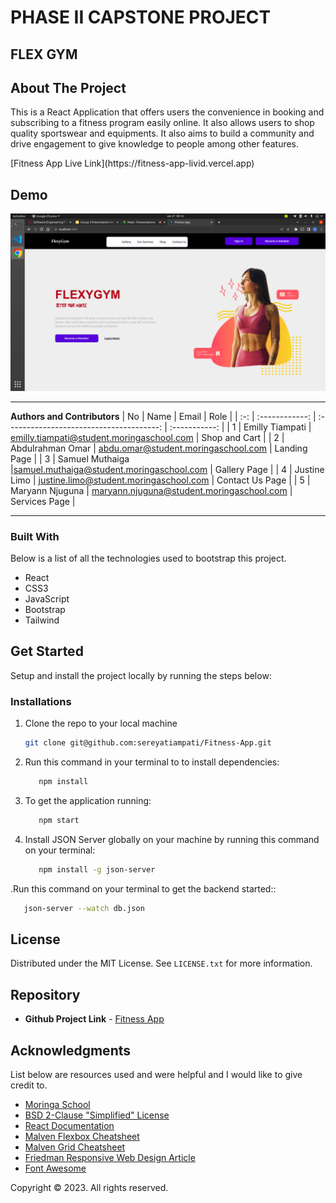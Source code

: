 # PHASE II CAPSTONE PROJECT
## FLEX GYM
<h2> About The Project</h2>
<p>This is a React Application that offers users the convenience in booking and subscribing to a fitness program easily online. It also allows users to shop quality sportswear and equipments. It also aims to build a community and drive engagement to give knowledge to people among other features.
</p>
<p>[Fitness App Live Link](https://fitness-app-livid.vercel.app)</p>

<h2>Demo</h2>
<p><img src="public/demo.png" alt="Flexy Gym"></p>

---
**Authors and Contributors**
| No  |      Name      |                  Email                   |     Role      |
| :-: | :------------: | :--------------------------------------: | :-----------: |
|  1 | Emilly Tiampati  | emilly.tiampati@student.moringaschool.com |   Shop and Cart       |
|  2  | Abdulrahman Omar  | abdu.omar@student.moringaschool.com |   Landing Page       |
|  3  | Samuel Muthaiga  |samuel.muthaiga@student.moringaschool.com |   Gallery Page      |
|  4  | Justine Limo  | justine.limo@student.moringaschool.com |   Contact Us Page       |
|  5  | Maryann Njuguna  | maryann.njuguna@student.moringaschool.com |   Services Page       |

---
<h3>Built With</h3>
Below is a list of all the technologies used to bootstrap this project.
<ul>
<li> React</li>
<li> CSS3</li>
<li> JavaScript</li>
<li>Bootstrap</li>
<li>Tailwind</li>
</ul>
<h2> Get Started</h2>
Setup and install the project locally by running the steps below:

### Installations

1. Clone the repo to your local machine
   ```sh
   git clone git@github.com:sereyatiampati/Fitness-App.git
   ```

2. Run this command in your terminal to to install dependencies:
   ```sh
      npm install
      ```
3. To get the application running:
   ```sh
      npm start
      ```
4. Install JSON Server globally on your machine by running this command on your terminal:
   ```sh
      npm install -g json-server
      ```
 .Run this command on your terminal to get the backend started::
   ```sh
      json-server --watch db.json
   ````

## License

Distributed under the MIT License. See `LICENSE.txt` for more information.

## Repository
* **Github Project Link** - [Fitness App](https://github.com/sereyatiampati/Fitness-App)

## Acknowledgments

List below are resources used and were helpful and I would like to give credit to.

* [Moringa School](https://moringaschool.com/)
* [BSD 2-Clause "Simplified" License](https://opensource.org/licenses/BSD-2-Clause)
* [React Documentation](https://beta.reactjs.org/learn)
* [Malven Flexbox Cheatsheet](https://flexbox.malven.co/)
* [Malven Grid Cheatsheet](https://grid.malven.co/)
* [Friedman Responsive Web Design Article](https://www.smashingmagazine.com/2011/01/guidelines-for-responsive-web-design/)
* [Font Awesome](https://fontawesome.com)

<p>Copyright © 2023. All rights reserved.</p>
